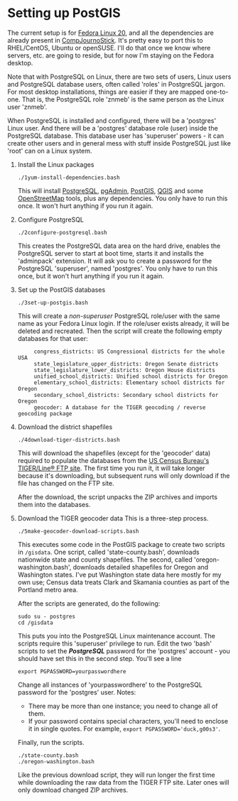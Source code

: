 # Setting up PostGIS

The current setup is for [Fedora Linux 20](https://fedoraproject.org/), and all the dependencies are already present in [CompJournoStick](http://znmeb.github.io/CompJournoStick/). It's pretty easy to port this to RHEL/CentOS, Ubuntu or openSUSE. I'll do that once we know where servers, etc. are going to reside, but for now I'm staying on the Fedora desktop.

Note that with PostgreSQL on Linux, there are two sets of users, Linux users and PostgreSQL database users, often called 'roles' in PostgreSQL jargon. For most desktop installations, things are easier if they are mapped one-to-one. That is, the PostgreSQL role 'znmeb' is the same person as the Linux user 'znmeb'.

When PostgreSQL is installed and configured, there will be a 'postgres' Linux user. And there will be a 'postgres' database role (user) inside the PostgreSQL database. This database user has 'superuser' powers - it can create other users and in general mess with stuff inside PostgreSQL just like 'root' can on a Linux system.

1. Install the Linux packages
      ```
      ./1yum-install-dependencies.bash
      ```
      This will install [PostgreSQL](http://www.postgresql.org/), [pgAdmin](http://www.pgadmin.org/index.php), [PostGIS](http://postgis.net/), [QGIS](http://www.qgis.org/en/site/) and some [OpenStreetMap](www.openstreetmap.org/) tools, plus any dependencies. You only have to run this once. It won't hurt anything if you run it again.

2. Configure PostgreSQL
      ```
      ./2configure-postgresql.bash
      ```
      This creates the PostgreSQL data area on the hard drive, enables the PostgreSQL server to start at boot time, starts it and installs the 'adminpack' extension. It will ask you to create a password for the PostgreSQL 'superuser', named 'postgres'. You only have to run this once, but it won't hurt anything if you run it again.

3. Set up the PostGIS databases
      ```
      ./3set-up-postgis.bash
      ```
      This will create a _non-superuser_ PostgreSQL role/user with the same name as your Fedora Linux login. If the role/user exists already, it will be deleted and recreated. Then the script will create the following empty databases for that user:

            congress_districts: US Congressional districts for the whole USA
            state_legislature_upper_districts: Oregon Senate districts
            state_legislature_lower_districts: Oregon House districts
            unified_school_districts: Unified school districts for Oregon
            elementary_school_districts: Elementary school districts for Oregon
            secondary_school_districts: Secondary school districts for Oregon
            geocoder: A database for the TIGER geocoding / reverse geocoding package

4. Download the district shapefiles
      ```
      ./4download-tiger-districts.bash
      ```
      This will download the shapefiles (except for the 'geocoder' data) required to populate the databases from the [US Census Bureau's TIGER/Line® FTP site](http://www.census.gov/geo/maps-data/data/tiger-line.html). The first time you run it, it will take longer because it's downloading, but subsequent runs will only download if the file has changed on the FTP site.

      After the download, the script unpacks the ZIP archives and imports them into the databases.

5. Download the TIGER geocoder data
This is a three-step process.
	```
	./5make-geocoder-download-scripts.bash
	```
	This executes some code in the PostGIS package to create two scripts in `/gisdata`. One script, called 'state-county.bash', downloads nationwide state and county shapefiles. The second, called 'oregon-washington.bash', downloads detailed shapefiles for Oregon and Washington states. I've put Washington state data here mostly for my own use; Census data treats Clark and Skamania counties as part of the Portland metro area.

	After the scripts are generated, do the following:
	```
	sudo su - postgres
	cd /gisdata
	```
	This puts you into the PostgreSQL Linux maintenance account. The scripts require this 'superuser' privilege to run. Edit the two 'bash' scripts to set the ***PostgreSQL*** password for the 'postgres' account - you should have set this in the second step. You'll see a line
	```
	export PGPASSWORD=yourpasswordhere
	```
	Change all instances of 'yourpasswordhere' to the PostgreSQL password for the 'postgres' user. Notes:
	
	* There may be more than one instance; you need to change all of them.
	* If your password contains special characters, you'll need to enclose it in single quotes. For example, `export PGPASSWORD='duck,g00s3'`.

	Finally, run the scripts.
	```
	./state-county.bash
	./oregon-washington.bash
	```
	Like the previous download script, they will run longer the first time while downloading the raw data from the TIGER FTP site. Later ones will only download changed ZIP archives.
